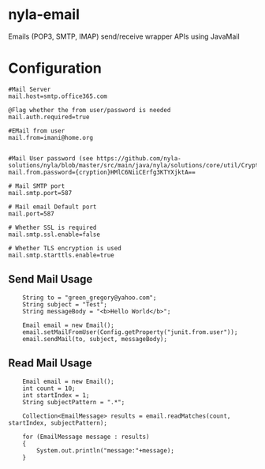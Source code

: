 # nyla-email
Emails (POP3, SMTP, IMAP) send/receive wrapper APIs using JavaMail


# Configuration
	
	
	#Mail Server
	mail.host=smtp.office365.com
	
	@Flag whether the from user/password is needed
	mail.auth.required=true
	
	#EMail from user
	mail.from=imani@home.org
	
	
	#Mail User password (see https://github.com/nyla-solutions/nyla/blob/master/src/main/java/nyla/solutions/core/util/Cryption.java)
	mail.from.password={cryption}HMlC6NiiCErfg3KTYXjktA==
	
	# Mail SMTP port
	mail.smtp.port=587
	
	# Mail email Default port
	mail.port=587
	
	# Whether SSL is required
	mail.smtp.ssl.enable=false
	
	# Whether TLS encryption is used
	mail.smtp.starttls.enable=true
	

## Send Mail Usage 

		String to = "green_gregory@yahoo.com";
		String subject = "Test";
		String messageBody = "<b>Hello World</b>";
		
		Email email = new Email();
		email.setMailFromUser(Config.getProperty("junit.from.user"));
		email.sendMail(to, subject, messageBody);
		
## Read Mail Usage

		Email email = new Email();
		int count = 10;
		int startIndex = 1;
		String subjectPattern = ".*";
		
		Collection<EmailMessage> results = email.readMatches(count, startIndex, subjectPattern);
		
		for (EmailMessage message : results)
		{
			System.out.println("message:"+message);
		}